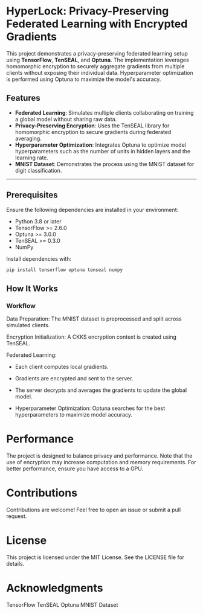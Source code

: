 # HyperLock: Privacy-Preserving Federated Learning with Encrypted Gradients

This project demonstrates a privacy-preserving federated learning setup using **TensorFlow**, **TenSEAL**, and **Optuna**. The implementation leverages homomorphic encryption to securely aggregate gradients from multiple clients without exposing their individual data. Hyperparameter optimization is performed using Optuna to maximize the model's accuracy.

## Features

- **Federated Learning**: Simulates multiple clients collaborating on training a global model without sharing raw data.
- **Privacy-Preserving Encryption**: Uses the TenSEAL library for homomorphic encryption to secure gradients during federated averaging.
- **Hyperparameter Optimization**: Integrates Optuna to optimize model hyperparameters such as the number of units in hidden layers and the learning rate.
- **MNIST Dataset**: Demonstrates the process using the MNIST dataset for digit classification.

---

## Prerequisites

Ensure the following dependencies are installed in your environment:

- Python 3.8 or later
- TensorFlow >= 2.6.0
- Optuna >= 3.0.0
- TenSEAL >= 0.3.0
- NumPy

Install dependencies with:

```bash
pip install tensorflow optuna tenseal numpy
```
## How It Works
### Workflow
Data Preparation: The MNIST dataset is preprocessed and split across simulated clients.

Encryption Initialization: A CKKS encryption context is created using TenSEAL.

Federated Learning:

  * Each client computes local gradients.

  * Gradients are encrypted and sent to the server.

  * The server decrypts and averages the gradients to update the global model.

  * Hyperparameter Optimization: Optuna searches for the best hyperparameters to maximize model accuracy.
    
# Performance
The project is designed to balance privacy and performance. Note that the use of encryption may increase computation and memory requirements. For better performance, ensure you have access to a GPU.

# Contributions
Contributions are welcome! Feel free to open an issue or submit a pull request.

# License
This project is licensed under the MIT License. See the LICENSE file for details.

# Acknowledgments
TensorFlow
TenSEAL
Optuna
MNIST Dataset
